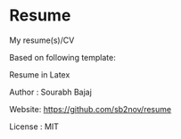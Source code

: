# Resume
My resume(s)/CV


Based on following template:

Resume in Latex

Author : Sourabh Bajaj

Website: https://github.com/sb2nov/resume

License : MIT
